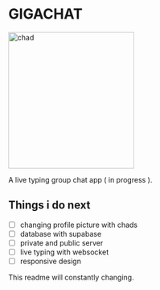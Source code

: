 # GIGACHAT

<img src='https://static.wikia.nocookie.net/f77b6d07-cb7f-450c-b022-6f3538a06da7' alt='chad' width='250' height='270'/>

A live typing group chat app ( in progress ).

## Things i do next
- [ ] changing profile picture with chads
- [ ] database with supabase
- [ ] private and public server
- [ ] live typing with websocket
- [ ] responsive design

This readme will constantly changing.
